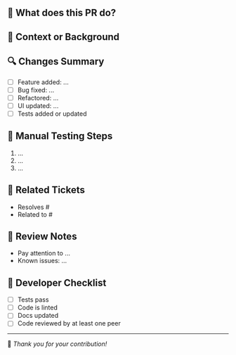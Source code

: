 ## 🚀 What does this PR do?
<!-- Briefly describe what this PR changes or adds -->

## 🧠 Context or Background
<!-- Provide any background or context the reviewer should know about -->

## 🔍 Changes Summary
- [ ] Feature added: ...
- [ ] Bug fixed: ...
- [ ] Refactored: ...
- [ ] UI updated: ...
- [ ] Tests added or updated

## 🧪 Manual Testing Steps
<!-- Explain how to test the changes -->
1. ...
2. ...
3. ...

## 📎 Related Tickets
<!-- Link to related issues or Jira/Linear tickets -->
- Resolves #
- Related to #

## 📌 Review Notes
<!-- Add anything you want reviewers to focus on -->
- Pay attention to ...
- Known issues: ...

## 📝 Developer Checklist
- [ ] Tests pass
- [ ] Code is linted
- [ ] Docs updated
- [ ] Code reviewed by at least one peer

---

🙌 *Thank you for your contribution!*
